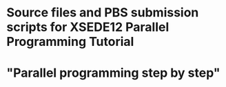 # Source files and PBS submission scripts for XSEDE12 Parallel Programming Tutorial
# "Parallel programming step by step"
